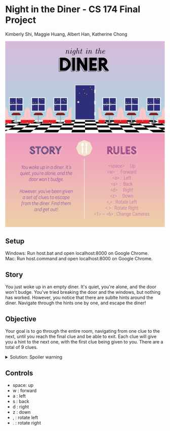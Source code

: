 # Night in the Diner - CS 174 Final Project

Kimberly Shi, Maggie Huang, Albert Han, Katherine Chong

<img src="https://github.com/KimberlyShi/CS174FinalProject/blob/master/assets/beginSceen_readme.png" width="750">
<img src="https://github.com/KimberlyShi/CS174FinalProject/blob/master/assets/rules_readme.png" width="750">

## Setup ##

Windows: Run host.bat and open localhost:8000 on Google Chrome. \
Mac: Run host.command and open localhost:8000 on Google Chrome.

## Story ##

You just woke up in an empty diner. It's quiet, you're alone, and the door won't budge. You've tried breaking the door and the windows, but nothing has worked. However, you notice that there are sublte hints around the diner. Navigate through the hints one by one, and escape the diner!

## Objective ##

Your goal is to go through the entire room, navigating from one clue to the next, until you reach the final clue and be able to exit. Each clue will give you a hint to the next one, with the first clue being given to you. There are a total of 9 clues.
<details>
  <summary>Solution: Spoiler warning</summary>
  
  *  Clue 1: The given clue is "Take a seat!" Examine the stools in front of the tall table. The leftmost stool has a small piece of paper underneath it. Clicking the stool will move the stool, and clicking the note will reveal the next clue. 
  *  Clue 2: The note underneath the stools says "Time to order! Let's see what's offered here...". Each table on a booth has a menu standing up on it. However, only one menu (the second from the Jukebox) will open when you click it. Clicking this particular menu will get you to the next clue.
  *  Clue 3: The menu reads "While waiting for your food, why don't you check out some of the art?" Observe the four circular posters between the jukebox and the glass door. Cliking on the mimosa (Original Orange), coffee (Dreamy Cafe Latte), and martini (After Dark) posters will not lead to anything, but clicking the Coke poster will change the poster. This new poster will contain your next clue.
  *  Clue 4:   
  *  Clue 5:  
  
</details>

## Controls ##

* space: up
* w : forward
* a : left
* s : back
* d : right
* z : down
* , : rotate left 
* . : rotate right
